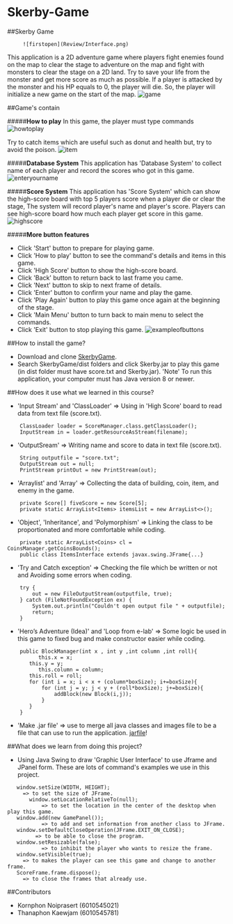 ﻿# Skerby-Game

##Skerby Game

     	 ![firstopen](Review/Interface.png)

   This application is a 2D adventure game where players fight enemies found on the map to clear the stage to adventure on the map and fight with monsters to clear the stage on a 2D land. Try to save your life from the monster and get more score as much as possible. If a player is attacked by the monster and his HP equals to 0, the player will die. So, the player will initialize a new game on the start of the map.
       ![game](Review/land.png)
       
##Game's contain
 
 #####**How to play**
   In this game, the player must type commands
       ![howtoplay](Review/HowToPlay.png)

   Try to catch items which are useful such as donut and health but, try to avoid the poison.
       ![item](Review/HowToPlayTwo.png)
 
 #####**Database System**
   This application has 'Database System' to collect name of each player and record the scores who got in this game.
       ![enteryourname](Review/Enteryourname.png)
 
 
 #####**Score System**
   This application has 'Score System' which can show the high-score board with top 5 players score when a player die or clear the stage, The system will record player's name and player's score. Players can see high-score board how much each player get score in this game.
       ![highscore](Review/HighScore.png)
       
 #####**More button features**
- Click 'Start' button to prepare for playing game.
- Click 'How to play' button to see the command's details and items in this game.
- Click 'High Score' button to show the high-score board.
- Click 'Back' button to return back to last frame you came.
- Click 'Next' button to skip to next frame of details.
- Click 'Enter' button to confirm your name and play the game.
- Click 'Play Again' button to play this game once again at the beginning of the stage.
- Click 'Main Menu' button to turn back to main menu to select the commands.
- Click 'Exit' button to stop playing this game.
       ![exampleofbuttons](Review/YouDie.png)

 ##How to install the game?
 - Download and clone [SkerbyGame](https://github.com/Driveiei/Skerby-Game2).
 - Search SkerbyGame/dist folders and click Skerby.jar to play this game (in dist folder must have score.txt and Skerby.jar).
  'Note' To run this application, your computer must has Java version 8 or newer.

 ##How does it use what we learned in this course?
 
 - 'Input Stream' and 'ClassLoader' => Using in 'High Score' board to read data from text file (score.txt).
 ```
     ClassLoader loader = ScoreManager.class.getClassLoader();
     InputStream in = loader.getResourceAsStream(filename);
 ```

 - 'OutputSream' => Writing name and score to data in text file (score.txt).
 ```
     String outputfile = "score.txt";
     OutputStream out = null;
     PrintStream printOut = new PrintStream(out);
 ```

 - 'Arraylist' and 'Array' => Collecting the data of building, coin, item, and enemy in the game.
 ```
     private Score[] fiveScore = new Score[5];
     private static ArrayList<Items> itemsList = new ArrayList<>();
 ```

 - 'Object', 'Inheritance', and 'Polymorphism' => Linking the class to be proportionated and more comfortable while coding.
 ```
     private static ArrayList<Coins> cl = CoinsManager.getCoinsBounds();
     public class ItemsInterface extends javax.swing.JFrame{...}
 ```

 - 'Try and Catch exception' => Checking the file which be written or not and Avoiding some errors when coding.
 ```
     try {
         out = new FileOutputStream(outputfile, true);
     } catch (FileNotFoundException ex) {
         System.out.println("Couldn't open output file " + outputfile);
         return;
     }
 ```
        
 - 'Hero’s Adventure (Idea)' and 'Loop from e-lab' => Some logic be used in this game to fixed bug and make constructor easier while coding.
 ```
     public BlockManager(int x , int y ,int column ,int roll){
    	   this.x = x;
       	this.y = y;
    	   this.column = column;
       	this.roll = roll;
        for (int i = x; i < x + (column*boxSize); i+=boxSize){
            for (int j = y; j < y + (roll*boxSize); j+=boxSize){
                addBlock(new Block(i,j));
            }
        }
     }
 ```
 
  - 'Make .jar file' => use to merge all java classes and images file to be a file that can use to run the application.
        [jarfile](Review/Jarfile.png)!

 ##What does we learn from doing this project?
 - Using Java Swing to draw 'Graphic User Interface' to use Jframe and JPanel form.
     These are lots of command's examples we use in this project.
 ```
    window.setSize(WIDTH, HEIGHT);
      => to set the size of JFrame.
	  	window.setLocationRelativeTo(null);
		    => to set the location in the center of the desktop when play this game.
    window.add(new GamePanel());
		    => to add and set information from another class to JFrame.
    window.setDefaultCloseOperation(JFrame.EXIT_ON_CLOSE);
	  	  => to be able to close the program.
    window.setResizable(false);
		    => to inhibit the player who wants to resize the frame.
    window.setVisible(true);
      => to makes the player can see this game and change to another frame.
    ScoreFrame.frame.dispose();
      => to close the frames that already use.
 ```
 
 
  ##Contributors
   - Kornphon Noiprasert (6010545021)
   - Thanaphon Kaewjam (6010545781)